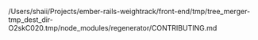 /Users/shaii/Projects/ember-rails-weightrack/front-end/tmp/tree_merger-tmp_dest_dir-O2skC020.tmp/node_modules/regenerator/CONTRIBUTING.md